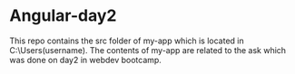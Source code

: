# Angular-day2
This repo contains the src folder of my-app which is located in C:\Users\(username). The contents of my-app are related to the ask which was done on day2 in webdev bootcamp.
